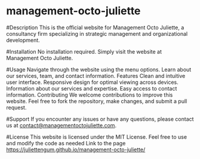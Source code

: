 # management-octo-juliette
#Description
This is the official website for Management Octo Juliette, a consultancy firm specializing in strategic management and organizational development.

#Installation
No installation required. Simply visit the website at Management Octo Juliette.

#Usage
Navigate through the website using the menu options.
Learn about our services, team, and contact information.
Features
Clean and intuitive user interface.
Responsive design for optimal viewing across devices.
Information about our services and expertise.
Easy access to contact information.
Contributing
We welcome contributions to improve this website. Feel free to fork the repository, make changes, and submit a pull request.

#Support
If you encounter any issues or have any questions, please contact us at contact@managementoctojuliette.com.

#License
This website is licensed under the MIT License. Feel free to use and modify the code as needed
Link to the page https://juliettengum.github.io/management-octo-juliette/
